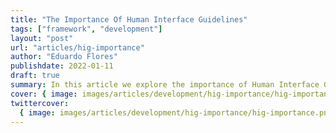 ```yaml
---
title: "The Importance Of Human Interface Guidelines"
tags: ["framework", "development"]
layout: "post"
url: "articles/hig-importance"
author: "Eduardo Flores"
publishdate: 2022-01-11
draft: true
summary: In this article we explore the importance of Human Interface Guidelines in software development.
cover: { image: images/articles/development/hig-importance/hig-importance.png, relative: false }
twittercover:
  { image: images/articles/development/hig-importance/hig-importance.png, relative: false }
---
```



